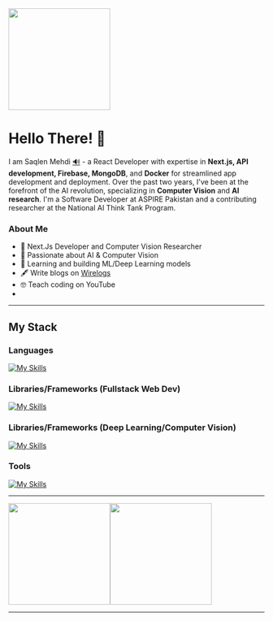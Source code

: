 
  <img height=200 align="center" src="https://media.licdn.com/dms/image/D4D16AQEWcluLfsEb4A/profile-displaybackgroundimage-shrink_350_1400/0/1691227923367?e=1701907200&v=beta&t=UF6O0Q-SS7HDU-O7lAKu2IgoGGuGr-LcBZQ2N6Pbaz8" />

# Hello There! 👋

I am Saqlen Mehdi <a href="http://ipa-reader.xyz/?text=s%CA%8Cklen%20meh%C3%B0%C9%AA" title="tap to hear">🔊</a> - a React Developer with expertise in **Next.js, API development, Firebase, MongoDB**, and **Docker** for streamlined app development and deployment. Over the past two years, I've been at the forefront of the AI revolution, specializing in **Computer Vision** and **AI research**. I'm a Software Developer at ASPIRE Pakistan and a contributing researcher at the National AI Think Tank Program.


### About Me

 - ‍💼 Next.Js Developer and Computer Vision Researcher
 - 🤖 Passionate about AI & Computer Vision
 - 🧠 Learning and building ML/Deep Learning models 
 - 🖋️ Write blogs on <a href="https://www.wirelogs.com">Wirelogs</a> 
 - 🤓 Teach coding on YouTube
 - 
<hr/>


## My Stack
### Languages

[![My Skills](https://skillicons.dev/icons?i=js,python,cpp,css,html,typescript,rust)](https://mehdisaqlen.github.io/)
### Libraries/Frameworks (Fullstack Web Dev)
[![My Skills](https://skillicons.dev/icons?i=nodejs,react,redux,nextjs,flask,mongodb,express,tailwind,scss,bootstrap,tauri,electron)](https://mehdisaqlen.github.io/)

### Libraries/Frameworks (Deep Learning/Computer Vision)
[![My Skills](https://skillicons.dev/icons?i=pytorch,tensorflow,opencv,keras)](https://mehdisaqlen.github.io/)

### Tools
[![My Skills](https://skillicons.dev/icons?i=vscode,git,github,postman,bash,ps,xd)](https://mehdisaqlen.github.io/)

<hr/>
<div style="display:flex; gap:10">


<a href="https://github.com/mehdisaqlen">
  <img height=200 align="center" src="https://github-readme-stats.vercel.app/api?username=mehdisaqlen&show_icons=true&theme=tokyonight" />
</a>


<a href="https://github.com/mehdisaqlen">
  <img height=200 align="center" src="https://github-readme-stats.vercel.app/api/top-langs?username=mehdisaqlen&layout=compact&langs_count=8&card_width=320&theme=tokyonight" />
</a>



</div>
 <hr/>




